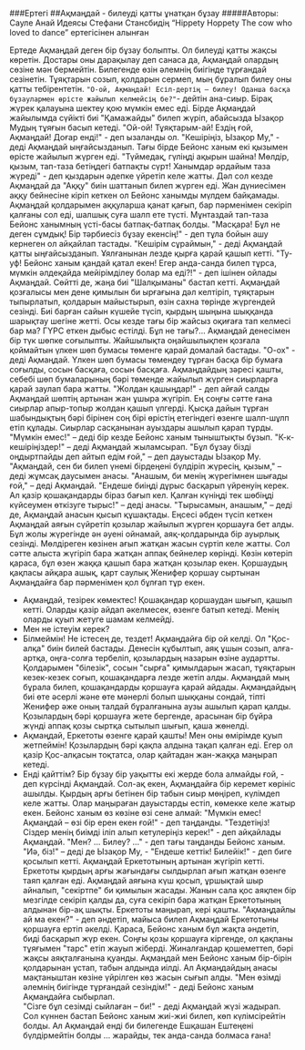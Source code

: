 ###Ертегі
##Ақмаңдай - билеуді қатты ұнатқан бұзау
#####Авторы: Сауле Анай
Идеясы Стефани Стансбидің “Hippety Hoppety The cow who loved to dance” ертегісінен алынған

Ертеде Ақмаңдай деген бір бұзау болыпты. Ол билеуді қатты жақсы көретін. Достары оны дарақылау деп санаса да, Ақмаңдай олардың сөзіне мән бермейтін. Билегенде өзін әлемнің биігінде тұрғандай сезінетін. Тұяқтарын созып, қолдарын сермеп, мың бұралып билеу оны қатты тебірентетін.
`"О-ой, Ақмаңдай! Есіл-дертің – билеу! Оданша басқа бұзаулармен өрісте жайылып келмейсің бе?"`- дейтін ана-сиыр.
Бірақ жүрек қалауына шектеу қою мүмкін емес еді.
Бірде Ақмаңдай жайылымда сүйікті биі "Қамажайды" билеп жүріп, абайсызда Ызақор Мудың тұяғын басып кетеді.
"Ой-ой! Тұяқтарым-ай! Ездің ғой, Ақмаңдай! Доғар енді!" - деп ызаланды ол.
"Кешіріңіз, Ызақор Му," - деді Ақмаңдай ыңғайсызданып.
Тағы бірде Бейонс ханым екі қызымен өрісте жайылып жүрген еді. "Түймедақ, гүліңді ақырын шайна! Мөлдір, қызым, тап-таза бетіңдегі батпақты сүрт! Ханымдар әрдайым таза жүреді" -  деп қыздарын әдепке үйретіп келе жатты.
Дәл сол кезде Ақмаңдай да "Аққу" биін шаттанып билеп жүрген еді. Жан дүниесімен аққу бейнесіне кіріп кеткен ол Бейонс ханымды мүлдем байқамады. Ақмаңдай қолдарымен аққуларша қанат қағып, бар пәрменімен секіріп қалғаны сол еді, шалшық суға шалп ете түсті. Мұнтаздай тап-таза Бейонс ханымның үсті-басы батпақ-батпақ болды. 
"Масқара! Бұл не деген сұмдық! Бір тәрбиесіз бұзау екенсің!" - деп тұла бойын ашу кернеген ол айқайлап тастады. 
"Кешірім сұраймын," - деді Ақмаңдай қатты ыңғайсызданып. Ұялғанынан лезде қырға қарай қашып кетті. "Ту-уф! Бейонс ханым қандай қатал екен! Егер анда-санда билеп тұрса, мүмкін әлдеқайда мейірімділеу болар ма еді?!" - деп ішінен ойлады Ақмаңдай. Сөйтті де, жаңа биі "Шалқыманы" бастап кетті.
Ақмаңдай қозғалысы мен дене қимылын би ырғағына дәл келтіріп, тұяқтарын тыпырлатып, қолдарын майыстырып, өзін сахна төрінде жүргендей сезінді. Биі барған сайын күшейе түсіп, қырдың шыңына шыққанда шарықтау шегіне жетті. Осы кезде тағы бір жайсыз оқиғаға тап келмесі бар ма? ГҮРС еткен дыбыс естілді. Бұл не тағы?... 
Ақмаңдай денесімен бір түк шөпке соғылыпты. Жайшылықта оңайшылықпен қозғала қоймайтын үлкен шөп бумасы төменге қарай домалай бастады. "О-ох" - деді Ақмаңдай. Үлкен шөп бумасы төмендеу тұрған басқа бір бумаға соғылды, сосын басқаға, сосын басқаға. Ақмаңдайдың зәресі қашты, себебі шөп бумаларының бәрі төменде жайылып жүрген сиырларға қарай заулап бара жатты. 
"Жолдан қашыңдар!" - деп айғай салды Ақмаңдай шөптің артынан жан ұшыра жүгіріп. Ең соңғы сәтте ғана сиырлар апыр-топыр жолдан қашып үлгерді. Қысқа дайын тұрған шабындықтың бәрі бірінен соң бірі өрістің етегіндегі өзенге шалп-шұлп етіп құлады. Сиырлар сасқанынан ауыздары ашылып қарап тұрды.
"Мүмкін емес!" – деді бір кезде Бейонс ханым тыныштықты бұзып.
"К-к-кешіріңіздер!" – деді Ақмаңдай жыламсырап.
"Бұл бұзау бізді оңдыртпайды деп айтып едім ғой," – деп дауыстады Ызақор Му.
"Ақмаңдай, сен би билеп үнемі бірдеңені бүлдіріп жүресің, қызым," – деді жұмсақ даусымен анасы. 
"Анашым, би менің жүрегімнен шығады ғой," – деді Ақмаңдай.
"Ендеше биіңді дұрыс басқарып үйренуің керек. Ал қазір қошақандарды біраз бағып кел. Қалған күніңді тек шөбіңді күйсеумен өткізуге тырыс!" – деді анасы.
"Тырысамын, анашым," – деді де, Ақмаңдай анасын қысып құшақтады.
Еңсесі әбден түсіп кеткен Ақмаңдай аяғын сүйретіп қозылар жайылып жүрген қоршауға бет алды. Бұл жолы жүрегінде ән әуені ойнамай, аяқ-қолдарында бір ауырлық сезінді. Мөлдіреген көзінен ағып жатқан жасын сүртіп келе жатты. Сол сәтте алыста жүгіріп бара жатқан аппақ бейнелер көрінді. Көзін көтеріп қараса, бұл өзен жаққа қашып бара жатқан қозылар екен. Қоршаудың қақпасы айқара ашық, қарт саулық Женифер қоршау сыртынан Ақмаңдайға бар пәрменімен қол бұлғап тұр екен.
-	Ақмаңдай, тезірек көмектес! Қошақандар қоршаудан шығып, қашып кетті. Оларды қазір айдап әкелмесек, өзенге батып кетеді. Менің оларды қуып жетуге шамам келмейді.
-	Мен не істеуім керек?
-	Білмеймін! Не істесең де, тездет!
Ақмаңдайға бір ой келді. Ол "Қос-алқа" биін билей бастады. Денесін құбылтып, аяқ ұшын созып, алға-артқа, оңға-солға тербеліп, қозылардың назарын өзіне аудартты. Қолдарымен "білезік", сосын "сырға" қимылдарын жасап, тұяқтарын кезек-кезек соғып, қошақандарға лезде жетіп алды. Ақмаңдай мың бұрала билеп, қошақандарды қоршауға қарай айдады. Ақмаңдайдың биі өте әсерлі және өте мәнерлі болып шыққаны сондай, тіпті Женифер әже оның талдай бұралғанына аузы ашылып қарап қалды.
Қозылардың бәрі қоршауға жете бергенде, арасынан бір бұйра жүнді аппақ қозы сыртқа сытылып шығып, қаша жөнелді. 
-	Ақмаңдай, Еркетоты өзенге қарай қашты! Мен оны өмірімде қуып жетпеймін!
Қозылардың бәрі қақпа алдына тақап қалған еді. Егер ол қазір Қос-алқасын тоқтатса, олар қайтадан жан-жаққа маңырап кетеді.
-	Енді қайттім? Бір бұзау бір уақытты екі жерде бола алмайды ғой, -  деп күрсінді Ақмаңдай.
Сол-ақ екен, Ақмаңдайға бір керемет көрініс ашылды. Қырдың арғы бетінен бір табын сиыр мөңіреп, күлімдеп келе жатты. Олар маңыраған дауыстарды естіп, көмекке келе жатыр екен.
Бейонс ханым өз көзіне өзі сене алмай: "Мүмкін емес! Ақмаңдай – өзі бір ерен екен ғой!" -  деп таңданды.
"Тездетіңіз! Сіздер менің биімді іліп алып кетулеріңіз керек!" - деп айқайлады Ақмаңдай.
"Мен? ... Билеу? ..." - деп тағы таңданды Бейонс ханым.
"Иә, біз!" – деді де Ызақор Му, -  "Ендеше кеттік! Билейік!" - деп биге қосылып кетті. 
Ақмаңдай Еркетотының артынан жүгіріп кетті. Еркетоты қырдың арғы жағындағы сылдырлап ағып жатқан өзенге таяп қалған еді. Ақмаңдай аяғына күш қосып, ұршықтай шыр айналып, "секіртпе" би қимылын жасады. Жанын сала қос аяқпен бір мезгілде секіріп қалды да, суға секіріп бара жатқан Еркетотының алдынан бір-ақ шықты. Еркетоты маңырап, кері қашты. "Ақмаңдайлы ай ма екен?" -  деп әндетіп, майыса билеп Ақмаңдай Еркетотыны қоршауға ертіп әкелді.
Қараса, Бейонс ханым бұл жақта әндетіп, биді басқарып жүр екен. Соңғы қозы қоршауға кіргенде, ол қақпаны тұяғымен "тарс" етіп жауып жіберді. Жиналғандар қошеметтеп, бәрі жақсы аяқталғанына қуанды. Ақмаңдай мен Бейонс ханым бір-бірін қолдарынан ұстап, табын алдында иілді. Ал Ақмаңдайдың анасы мақтаныштан көзіне үйрілген көз жасын сығып алды. 
"Мен өзімді әлемнің биігінде тұрғандай сезіндім!" - деді Бейонс ханым Ақмаңдайға сыбырлап.  
"Сізге бұл сезімді сыйлаған – би!" - деді Ақмаңдай жүзі жадырап.
Сол күннен бастап Бейонс ханым жиі-жиі билеп, көп күлімсірейтін болды. Ал Ақмаңдай енді би билегенде Ешқашан Ештеңені бүлдірмейтін болды ... жарайды, тек анда-санда болмаса ғана!


